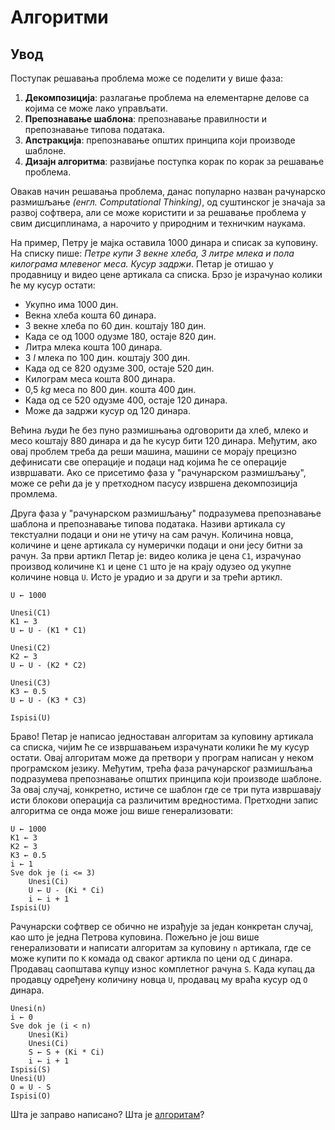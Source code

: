 # Алгоритми

## Увод

Поступак решавања проблема може се поделити у више фаза:

1. **Декомпозиција**: разлагање проблема на елементарне делове са којима се може лако управљати.
2. **Препознавање шаблона**: препознавање правилности и препознавање типова података.
3. **Апстракција**: препознавање општих принципа који производе шаблоне.
4. **Дизајн алгоритма**: развијање поступка корак по корак за решавање проблема.

Овакав начин решавања проблема, данас популарно назван рачунарско размишљање *(енгл. Computational Thinking)*, од суштинског је значаја за развој софтвера, али се може користити и за решавање проблема у свим дисциплинама, а нарочито у природним и техничким наукама.

На пример, Петру је мајка оставила 1000 динара и списак за куповину. На списку пише: *Петре купи 3 векне хлеба, 3 литре млека и пола килограма млевеног меса. Кусур задржи*. Петар је отишао у продавницу и видео цене артикала са списка. Брзо је израчунао колики ће му кусур остати:

- Укупно има 1000 дин.
- Векна хлеба кошта 60 динара.
- 3 векне хлеба по 60 дин. коштају 180 дин.
- Када се од 1000 одузме 180, остаје 820 дин.
- Литра млека кошта 100 динара.
- 3 *l* млека по 100 дин. коштају 300 дин.
- Када од се 820 одузме 300, остаје 520 дин.
- Килограм меса кошта 800 динара.
- 0,5 *kg* меса по 800 дин. кошта 400 дин.
- Када од се 520 одузме 400, остаје 120 динара.
- Може да задржи кусур од 120 динара.

Већина људи ће без пуно размишњања одговорити да хлеб, млеко и месо коштају 880 динара и да ће кусур бити 120 динара. Међутим, ако овај проблем треба да реши машина, машини се морају прецизно дефинисати све операције и подаци над којима ће се операције извршавати. Ако се присетимо фаза у "рачунарском размишљању", може се рећи да је у претходном пасусу извршена декомпозиција промлема.

Друга фаза у "рачунарском размишљању" подразумева препознавање шаблона и препознавање типова података. Називи артикала су текстуални подаци и они не утичу на сам рачун. Количина новца, количине и цене артикала су нумерички подаци и они јесу битни за рачун. За први артикл Петар је: видео колика је цена `C1`, израчунао производ количине `K1` и цене `C1` што је на крају одузео од укупне количине новца `U`. Исто је урадио и за други и за трећи артикл.

```text
U ← 1000

Unesi(C1)
K1 ← 3
U ← U - (K1 * C1)

Unesi(C2)
K2 ← 3
U ← U - (K2 * C2)

Unesi(C3)
K3 ← 0.5
U ← U - (K3 * C3)

Ispisi(U)
```

Браво! Петар је написао једноставан алгоритам за куповину артикала са списка, чијим ће се извршавањем израчунати колики ће му кусур остати. Овај алгоритам може да претвори у програм написан у неком програмском језику. Међутим, трећа фаза рачунарског размишљања подразумева препознавање општих принципа који производе шаблоне. За овај случај, конкретно, истиче се шаблон где се три пута извршавају исти блокови операција са различитим вредностима. Претходни запис алгоритма се онда може још више генерализовати:

```text
U ← 1000
K1 ← 3
K2 ← 3
K3 ← 0.5
i ← 1
Sve dok je (i <= 3)
    Unesi(Ci)
    U ← U - (Ki * Ci)
    i ← i + 1
Ispisi(U)
```

Рачунарски софтвер се обично не израђује за један конкретан случај, као што је једна Петрова куповина. Пожељно је још више генерализовати и написати алгоритам за куповину `n` артикала, где се може купити по `K` комада од сваког артикла по цени од `C` динара. Продавац саопштава купцу износ комплетног рачуна `S`. Када купац да продавцу одређену количину новца `U`, продавац му враћа кусур од `O` динара.

```text
Unesi(n)
i ← 0
Sve dok je (i < n)
    Unesi(Ki)
    Unesi(Ci)
    S ← S + (Ki * Ci)
    i ← i + 1
Ispisi(S)
Unesi(U)
O = U - S
Ispisi(O)
```

Шта је заправо написано? Шта је [алгоритам](./algorithmsdefinition.md)?
